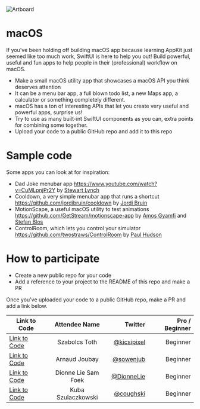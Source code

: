 ![Artboard](https://www.swiftuiseries.com/images/events/banner-macOS.png)

# macOS

If you've been holding off building macOS app because learning AppKit just seemed like too much work, SwiftUI is here to help you out! Build powerful, useful and fun apps to help people in their (professional) workflow on macOS.

- Make a small macOS utility app that showcases a macOS API you think deserves attention
- It can be a menu bar app, a full blown todo list, a new Maps app, a calculator or something completely different. 
- macOS has a ton of interesting APIs that let you create very useful and powerful apps, surprise us!
- Try to use as many built-int SwiftUI components as you can, extra points for combining some together.
- Upload your code to a public GitHub repo and add it to this repo
         
# Sample code

Some apps you can look at for inspiration:

- Dad Joke menubar app https://www.youtube.com/watch?v=CuMLpnjPr2Y by [Stewart Lynch](https://twitter.com/stewartLynch)
- Cooldown, a very simple menubar app that runs a shortcut https://github.com/jordibruin/cooldown by [Jordi Bruin](https://twitter.com/jordibruin)
- MotionScape, a useful macOS utility to test animations https://github.com/GetStream/motionscape-app by [Amos Gyamfi](https://www.twitter.com/amos_gyamifi) and [Stefan Blos](https://twitter.com/stefanjblos)
- ControlRoom, which lets you control your simulator https://github.com/twostraws/ControlRoom by [Paul Hudson](https://www.twitter.com/twostraws)
        
# How to participate

- Create a new public repo for your code
- Add a reference to your project to the README of this repo and make a PR

Once you've uploaded your code to a public GitHub repo, make a PR and add a link below.

| Link to Code  | Attendee Name    | Twitter                                   | Pro / Beginner |
| ------------- |:----------------:| ------------------------------------------------:|---------:|
| [Link to Code](https://github.com/kicsipixel/Anzen)  | Szabolcs Toth     | [@kicsipixel](https://twitter.com/kicsipixel)    | Beginner |
| [Link to Code](https://github.com/sowenjub/PoCountess)  | Arnaud Joubay     | [@sowenjub](https://twitter.com/sowenjub)    | Beginner |
| [Link to Code](https://github.com/diliedevs/SwiftUISeries/tree/main/macOS)  | Dionne Lie Sam Foek     | [@DionneLie](https://twitter.com/DionneLie)    | Beginner |
| [Link to Code](https://github.com/coughski/swiftuiseries-macos)  | Kuba Szulaczkowski     | [@coughski](https://twitter.com/coughski)    | Beginner |


